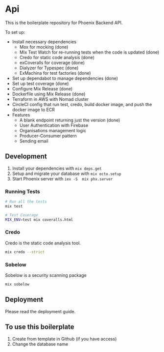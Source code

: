 # Api

This is the boilerplate repository for Phoenix Backend API.

To set up:
* Install necessary dependencies
  * Mox for mocking (done)
  * Mix Test Watch for re-running tests when the code is updated (done)
  * Credo for static code analysis (done)
  * exCoveralls for coverage (done)
  * Dialyzer for Typespec (done)
  * ExMachina for test factories (done)
* Set up dependabot to manage dependencies (done)
* Set up test coverage (done)
* Configure Mix Release (done)
* Dockerfile using Mix Release (done)
* Terraform in AWS with Nomad cluster
* CircleCI config that run test, credo, build docker image, and push the docker image to ECR
* Features
  * A blank endpoint returning just the version (done)
  * User Authentication with Firebase
  * Organisations management logic
  * Producer-Consumer pattern
  * Sending email

## Development

1. Install your dependencies with `mix deps.get`
2. Setup and migrate your database with `mix ecto.setup`
3. Start Phoenix server with `iex -S  mix phx.server`

### Running Tests

```bash
# Run all the tests
mix test

# Test Coverage
MIX_ENV=test mix coveralls.html
```

### Credo

Credo is the static code analysis tool.

```bash
mix credo --strict
```

### Sobelow

Sobelow is a security scanning package

```bash
mix sobelow
```

## Deployment

Please read the deployment guide.

## To use this boilerplate

1. Create from template in Github (if you have access)
2. Change the database name